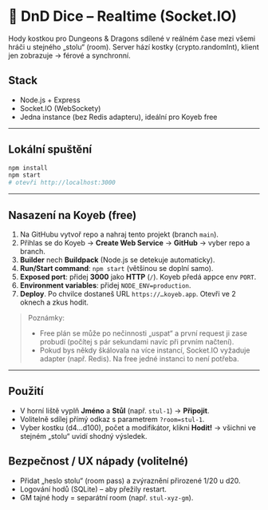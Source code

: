 # 🎲 DnD Dice – Realtime (Socket.IO)

Hody kostkou pro Dungeons & Dragons sdílené v reálném čase mezi všemi hráči u stejného „stolu“ (room). Server hází kostky (crypto.randomInt), klient jen zobrazuje → férové a synchronní.

## Stack
- Node.js + Express
- Socket.IO (WebSockety)
- Jedna instance (bez Redis adapteru), ideální pro Koyeb free

---

## Lokální spuštění
```bash
npm install
npm start
# otevři http://localhost:3000
```

---

## Nasazení na Koyeb (free)
1. Na GitHubu vytvoř repo a nahraj tento projekt (branch `main`).
2. Přihlas se do Koyeb → **Create Web Service** → **GitHub** → vyber repo a branch.
3. **Builder** nech **Buildpack** (Node.js se detekuje automaticky).
4. **Run/Start command**: `npm start` (většinou se doplní samo).
5. **Exposed port**: přidej **3000** jako **HTTP** (`/`). Koyeb předá appce env `PORT`.
6. **Environment variables**: přidej `NODE_ENV=production`.
7. **Deploy**. Po chvilce dostaneš URL `https://…koyeb.app`. Otevři ve 2 oknech a zkus hodit.

> Poznámky:
> - Free plán se může po nečinnosti „uspat“ a první request ji zase probudí (počítej s pár sekundami navíc při prvním načtení).
> - Pokud bys někdy škálovala na více instancí, Socket.IO vyžaduje adapter (např. Redis). Na free jedné instanci to není potřeba.

---

## Použití
- V horní liště vyplň **Jméno** a **Stůl** (např. `stul-1`) → **Připojit**.
- Volitelně sdílej přímý odkaz s parametrem `?room=stul-1`.
- Vyber kostku (d4…d100), počet a modifikátor, klikni **Hodit!** → všichni ve stejném „stolu“ uvidí shodný výsledek.

## Bezpečnost / UX nápady (volitelné)
- Přidat „heslo stolu“ (room pass) a zvýraznění přirozené 1/20 u d20.
- Logování hodů (SQLite) – aby přežily restart.
- GM tajné hody = separátní room (např. `stul-xyz-gm`).
